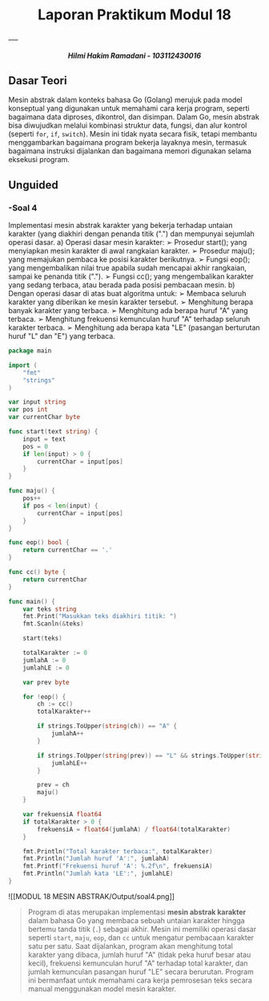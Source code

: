 <h1 align="center">Laporan Praktikum Modul 18</h1>
___
<h5 align="center">Hilmi Hakim Ramadani - 103112430016</h5>

## Dasar Teori

Mesin abstrak dalam konteks bahasa Go (Golang) merujuk pada model konseptual yang digunakan untuk memahami cara kerja program, seperti bagaimana data diproses, dikontrol, dan disimpan. Dalam Go, mesin abstrak bisa diwujudkan melalui kombinasi struktur data, fungsi, dan alur kontrol (seperti `for`, `if`, `switch`). Mesin ini tidak nyata secara fisik, tetapi membantu menggambarkan bagaimana program bekerja layaknya mesin, termasuk bagaimana instruksi dijalankan dan bagaimana memori digunakan selama eksekusi program.

## Unguided

### -Soal 4
Implementasi mesin abstrak karakter yang bekerja terhadap untaian karakter (yang diakhiri
dengan penanda titik (".") dan mempunyai sejumlah operasi dasar.
a) Operasi dasar mesin karakter:
➢ Prosedur start(); yang menyiapkan mesin karakter di awal rangkaian karakter.
➢ Prosedur maju(); yang memajukan pembaca ke posisi karakter berikutnya.
➢ Fungsi eop(); yang mengembalikan nilai true apabila sudah mencapai akhir
rangkaian, sampai ke penanda titik (".").
➢ Fungsi cc(); yang mengembalikan karakter yang sedang terbaca, atau berada pada
posisi pembacaan mesin.
b) Dengan operasi dasar di atas buat algoritma untuk:
➢ Membaca seluruh karakter yang diberikan ke mesin karakter tersebut.
➢ Menghitung berapa banyak karakter yang terbaca.
➢ Menghitung ada berapa huruf "A" yang terbaca.
➢ Menghitung frekuensi kemunculan huruf "A" terhadap seluruh karakter terbaca.
➢ Menghitung ada berapa kata "LE" (pasangan berturutan huruf "L" dan "E") yang
terbaca.

```go
package main

import (
	"fmt"
	"strings"
)

var input string
var pos int
var currentChar byte

func start(text string) {
	input = text
	pos = 0
	if len(input) > 0 {
		currentChar = input[pos]
	}
}

func maju() {
	pos++
	if pos < len(input) {
		currentChar = input[pos]
	}
}

func eop() bool {
	return currentChar == '.'
}

func cc() byte {
	return currentChar
}

func main() {
	var teks string
	fmt.Print("Masukkan teks diakhiri titik: ")
	fmt.Scanln(&teks)

	start(teks)

	totalKarakter := 0
	jumlahA := 0
	jumlahLE := 0

	var prev byte

	for !eop() {
		ch := cc()
		totalKarakter++

		if strings.ToUpper(string(ch)) == "A" {
			jumlahA++
		}

		if strings.ToUpper(string(prev)) == "L" && strings.ToUpper(string(ch)) == "E" {
			jumlahLE++
		}

		prev = ch
		maju()
	}

	var frekuensiA float64
	if totalKarakter > 0 {
		frekuensiA = float64(jumlahA) / float64(totalKarakter)
	}

	fmt.Println("Total karakter terbaca:", totalKarakter)
	fmt.Println("Jumlah huruf 'A':", jumlahA)
	fmt.Printf("Frekuensi huruf 'A': %.2f\n", frekuensiA)
	fmt.Println("Jumlah kata 'LE':", jumlahLE)
}
```

![[MODUL 18 MESIN ABSTRAK/Output/soal4.png]]

>Program di atas merupakan implementasi **mesin abstrak karakter** dalam bahasa Go yang membaca sebuah untaian karakter hingga bertemu tanda titik (`.`) sebagai akhir. Mesin ini memiliki operasi dasar seperti `start`, `maju`, `eop`, dan `cc` untuk mengatur pembacaan karakter satu per satu. Saat dijalankan, program akan menghitung total karakter yang dibaca, jumlah huruf "A" (tidak peka huruf besar atau kecil), frekuensi kemunculan huruf "A" terhadap total karakter, dan jumlah kemunculan pasangan huruf "LE" secara berurutan. Program ini bermanfaat untuk memahami cara kerja pemrosesan teks secara manual menggunakan model mesin karakter.

